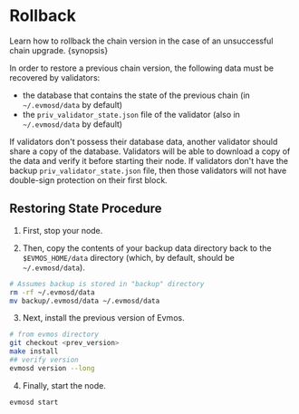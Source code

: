<!--
order: 6
-->

# Rollback

Learn how to rollback the chain version in the case of an unsuccessful chain upgrade. {synopsis}

In order to restore a previous chain version, the following data must be recovered by validators:

- the database that contains the state of the previous chain (in `~/.evmosd/data` by default)
- the `priv_validator_state.json` file of the validator (also in `~/.evmosd/data` by default)

If validators don't possess their database data, another validator should share a copy of the database. Validators will be able to download a copy of the data and verify it before starting their node. If validators don't have the backup `priv_validator_state.json` file, then those validators will not have double-sign protection on their first block.

## Restoring State Procedure

1. First, stop your node.

2. Then, copy the contents of your backup data directory back to the `$EVMOS_HOME/data` directory (which, by default, should be `~/.evmosd/data`).

```bash
# Assumes backup is stored in "backup" directory
rm -rf ~/.evmosd/data
mv backup/.evmosd/data ~/.evmosd/data
```

3. Next, install the previous version of Evmos.

```bash
# from evmos directory
git checkout <prev_version>
make install
## verify version
evmosd version --long
```

4. Finally, start the node.

```bash
evmosd start
```

